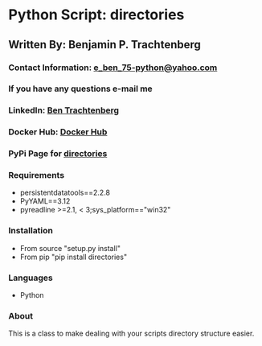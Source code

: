 # Python Script: directories

## Written By: Benjamin P. Trachtenberg 

### Contact Information:  e_ben_75-python@yahoo.com
### If you have any questions e-mail me

### LinkedIn: [Ben Trachtenberg](https://www.linkedin.com/in/ben-trachtenberg-3a78496)
### Docker Hub: [Docker Hub](https://hub.docker.com/r/btr1975)
### PyPi Page for [directories](https://pypi.python.org/pypi/directories)

### Requirements

* persistentdatatools==2.2.8
* PyYAML==3.12
* pyreadline >=2.1, < 3;sys_platform=="win32"

### Installation

* From source "setup.py install"
* From pip "pip install directories"

### Languages

* Python

### About

This is a class to make dealing with your scripts directory structure easier.
